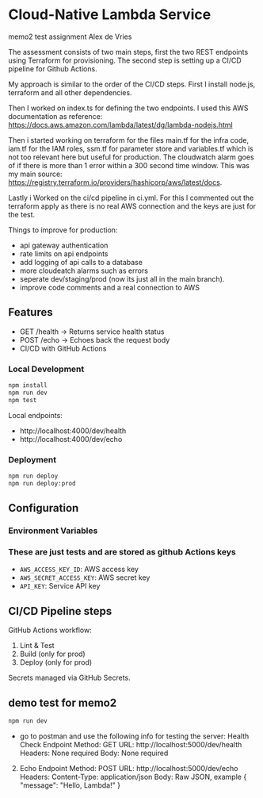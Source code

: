 # Cloud-Native Lambda Service

memo2 test assignment
Alex de Vries

The assessment consists of two main steps, first the two REST endpoints using Terraform for provisioning. The second step is setting up a CI/CD pipeline for Github Actions.

My approach is similar to the order of the CI/CD steps. First I install node.js,  terraform and all other dependencies.

Then I worked on index.ts for defining the two endpoints. I used this AWS documentation as reference: https://docs.aws.amazon.com/lambda/latest/dg/lambda-nodejs.html

Then i started working on terraform for the files main.tf for the infra code, iam.tf for the IAM roles, ssm.tf for parameter store and variables.tf which is not too relevant here but useful for production. The cloudwatch alarm goes of if there is more than 1 error within a 300 second time window. This was my main source: https://registry.terraform.io/providers/hashicorp/aws/latest/docs.

Lastly i Worked on the ci/cd pipeline in ci.yml. For this I commented out the terraform apply as there is no real AWS connection and the keys are just for the test.

Things to improve for production:
- api gateway authentication
- rate limits on api endpoints
- add logging of api calls to a database
- more cloudeatch alarms such as errors
- seperate dev/staging/prod (now its just all in the main branch).
- improve code comments and a real connection to AWS

## Features
- GET /health → Returns service health status
- POST /echo → Echoes back the request body
- CI/CD with GitHub Actions


### Local Development
```bash
npm install
npm run dev
npm test
```

Local endpoints:
- http://localhost:4000/dev/health
- http://localhost:4000/dev/echo

### Deployment
```bash
npm run deploy
npm run deploy:prod
```

## Configuration

### Environment Variables
### These are just tests and are stored as github Actions keys
- `AWS_ACCESS_KEY_ID`: AWS access key
- `AWS_SECRET_ACCESS_KEY`: AWS secret key
- `API_KEY`: Service API key


## CI/CD Pipeline steps
GitHub Actions workflow:
1. Lint & Test
2. Build (only for prod)
3. Deploy (only for prod)

Secrets managed via GitHub Secrets.

## demo test for memo2
```bash
npm run dev
```
- go to postman and use the following info for testing the server:
Health Check Endpoint
Method: GET
URL: http://localhost:5000/dev/health
Headers: None required
Body: None required


2. Echo Endpoint
Method: POST
URL: http://localhost:5000/dev/echo
Headers:
Content-Type: application/json
Body: Raw JSON, example
{
    "message": "Hello, Lambda!"
}
